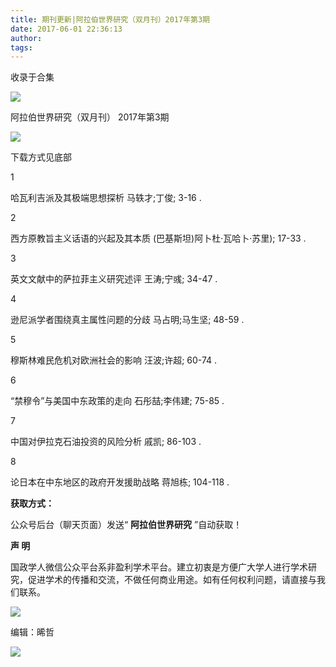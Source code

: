 ```yaml
---
title: 期刊更新|阿拉伯世界研究（双月刊）2017年第3期
date: 2017-06-01 22:36:13
author: 
tags: 
---
```



收录于合集

![](/images/4254/2.png)

阿拉伯世界研究（双月刊） 2017年第3期

  

![](/images/4254/3.jpeg)

  

下载方式见底部

  

1

哈瓦利吉派及其极端思想探析 马轶才;丁俊; 3-16 .

  

2

西方原教旨主义话语的兴起及其本质 (巴基斯坦)阿卜杜·瓦哈卜·苏里); 17-33 .

  

3

英文文献中的萨拉菲主义研究述评 王涛;宁彧; 34-47 .

  

4

逊尼派学者围绕真主属性问题的分歧 马占明;马生坚; 48-59 .

  

5

穆斯林难民危机对欧洲社会的影响 汪波;许超; 60-74 .

  

6

“禁穆令”与美国中东政策的走向 石彤喆;李伟建; 75-85 .

  

7

中国对伊拉克石油投资的风险分析 戚凯; 86-103 .

  

8

论日本在中东地区的政府开发援助战略 蒋旭栋; 104-118 .

  

 **获取方式：**

公众号后台（聊天页面）发送“ **阿拉伯世界研究** ”自动获取！

  

 **声 明**

国政学人微信公众平台系非盈利学术平台。建立初衷是方便广大学人进行学术研究，促进学术的传播和交流，不做任何商业用途。如有任何权利问题，请直接与我们联系。

![](/images/4254/4.png)

编辑：晞哲

  

![](/images/4254/5.png)

